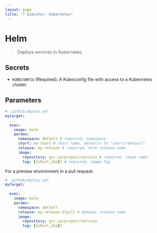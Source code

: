 ```yaml
---
layout: page
title: "7 Executor: Kubernetes"
---
```


# Helm

> Deploys services to Kubernetes.

## Secrets

- `KUBECONFIG` (Required): A Kubeconfig file with access to a Kubernetes
  cluster.

## Parameters

```yaml
# .github/deploy.yml
mytarget:
  ...
  exec:
    image: helm
    params:
      namespace: default # required, namespace
      chart: my-chart # chart name, defaults to "charts/default"
      release: my-release # required, helm release name
      image:
        repository: gcr.io/project/service # required, image name
        tag: {{short_sha}} # required, image tag
```

For a preview environment in a pull request:

```yaml
# .github/deploy.yml
mytarget:
  ...
  exec:
    image: helm
    params:
      namespace: default
      release: my-release-{{pr}} # dynamic release name
      image:
        repository: gcr.io/project/service
        tag: {{short_sha}}
```
